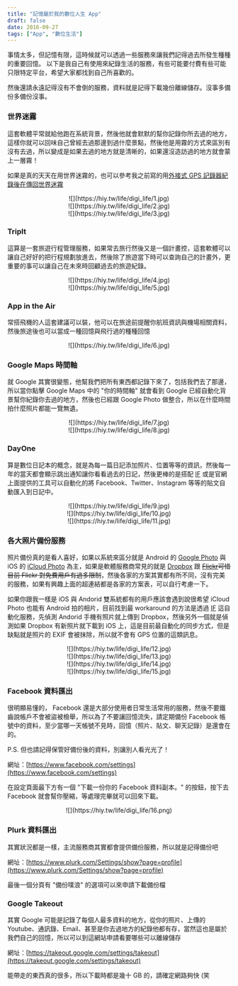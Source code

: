 ```yaml
---
title: "記憶屬於我的數位人生 App"
draft: false
date: 2016-09-27
tags: ["App", "數位生活"]
---
```



事情太多，但記憶有限，這時候就可以透過一些服務來讓我們記得過去所發生種種的重要回憶。
以下是我自己有使用來紀錄生活的服務，有些可能要付費有些可能只限特定平台，希望大家都找到自己所喜歡的。
<!--more-->
然後還請永遠記得沒有不會倒的服務，資料就是記得下載幾份離線儲存。沒事多備份多備份沒事。



### 世界迷霧
這套軟體平常就給他跑在系統背景，然後他就會默默的幫你記錄你所去過的地方，這樣你就可以回味自己曾經去過那邊到過什麼景點，然後他是用霧的方式來區別有沒有去過，所以變成是如果去過的地方就是清晰的，如果還沒造訪過的地方就會蒙上一層霧！

如果是真的天天在用世界迷霧的，也可以參考我之前寫的用[外接式 GPS 記錄器紀錄後在傳回世界迷霧](http://blog.hy31.net/2015/05/gps.html)


<center>
![](https://hiy.tw/life/digi_life/1.jpg)
</center>

<center>
![](https://hiy.tw/life/digi_life/2.jpg)
</center>

<center>
![](https://hiy.tw/life/digi_life/3.jpg)
</center>

### TripIt 
這算是一套旅遊行程管理服務，如果常去旅行然後又是一個計畫控，這套軟體可以讓自己好好的把行程規劃放進去，然後除了旅遊當下時可以查詢自己的計畫外，更重要的事可以讓自己在未來時回顧過去的旅遊紀錄。

<center>
![](https://hiy.tw/life/digi_life/4.jpg)
</center>

<center>
![](https://hiy.tw/life/digi_life/5.jpg)
</center>

### App in the Air
常搭飛機的人這套建議可以裝，他可以在旅途前提醒你航班資訊與機場相關資料，然後旅途後也可以當成一種回憶與飛行過的種種回憶

<center>
![](https://hiy.tw/life/digi_life/6.jpg)
</center>

### Google Maps 時間軸 
就 Google 其實很變態，他幫我們把所有東西都記錄下來了，包括我們去了那邊，所以當你點擊 Google Maps 中的 "你的時間軸" 就會看到 Google 已經自動化背景幫你紀錄你去過的地方，然後也已經跟 Google Photo 做整合，所以在什麼時間拍什麼照片都能一覽無遺。

<center>
![](https://hiy.tw/life/digi_life/7.jpg)
</center>

<center>
![](https://hiy.tw/life/digi_life/8.jpg)
</center>


### DayOne 
算是數位日記本的概念，就是為每一篇日記添加照片、位置等等的資訊，然後每一年的當天都會顯示跳出通知讓你看看過去的日記，然後更棒的是搭配 [IF]() 或是官網上面提供的工具可以自動化的將 Facebook、Twitter、Instagram 等等的貼文自動匯入到日記中。

<center>
![](https://hiy.tw/life/digi_life/9.jpg)
</center>

<center>
![](https://hiy.tw/life/digi_life/10.jpg)
</center>

<center>
![](https://hiy.tw/life/digi_life/11.jpg)
</center>

### 各大照片備份服務
照片備份真的是看人喜好，如果以系統來區分就是 Android 的 [Google Photo](https://support.google.com/drive/answer/2375123?hl=zh-Hant) 與 iOS 的 [iCloud Photo](https://support.apple.com/zh-tw/HT201238) 為主，如果是軟體服務商常見的就是 [Dropbox](https://www.dropbox.com/pro) 跟 ~~[Flickr](https://www.flickr.com/account/upgrade/pro)可惜目前 Flickr 對免費用戶有過多限制~~，然後各家的方案其實都有所不同，沒有完美的服務，如果有興趣上面的超連結都是各家的方案表，可以自行考慮一下。

如果你跟我一樣是 iOS 與 Andorid 雙系統都有的用戶應該會遇到說很希望 iCloud Photo 也能有 Android 拍的相片，目前找到最 workaround 的方法是透過 [IF](https://ifttt.com/) 這自動化服務，先偵測 Andorid 手機有照片就上傳到 Dropbox，然後另外一個就是偵測如果 Dropbox 有新照片就下載到 iOS 上，這是目前最自動化的同步方式，但是缺點就是照片的 EXIF 會被抹除，所以就不會有 GPS 位置的這類訊息。

<center>
![](https://hiy.tw/life/digi_life/12.jpg)
</center>

<center>
![](https://hiy.tw/life/digi_life/13.jpg)
</center>

<center>
![](https://hiy.tw/life/digi_life/14.jpg)
</center>

<center>
![](https://hiy.tw/life/digi_life/15.jpg)
</center>




### Facebook 資料匯出
很明顯易懂的， Facebook 還是大部分使用者日常生活常用的服務，然後不要鐵齒說帳戶不會被盜被檢舉，所以為了不要讓回憶流失，請定期備份 Facebook 帳號中的資料，至少當哪一天帳號不見時，回憶（照片、貼文、聊天記錄）是還會在的。

P.S. 但也請記得保管好備份後的資料，別讓別人看光光了！

網址：[https://www.facebook.com/settings](https://www.facebook.com/settings)

在設定頁面最下方有一個 "下載一份你的 Facebook 資料副本。" 的按鈕，按下去 Facebook 就會幫你壓縮，等處理完畢就可以回來下載。

<center>
![](https://hiy.tw/life/digi_life/16.png)
</center>

### Plurk 資料匯出
其實狀況都是一樣，主流服務商其實都會提供備份服務，所以就是記得備份吧

網址：[https://www.plurk.com/Settings/show?page=profile](https://www.plurk.com/Settings/show?page=profile)

最後一個分頁有 "備份噗浪" 的選項可以來申請下載備份檔


### Google Takeout
其實 Google 可能是記錄了每個人最多資料的地方，從你的照片、上傳的Youtube、通訊錄、Email、甚至是你去過地方的紀錄他都有存，當然這也是屬於我們自己的回憶，所以可以到這網站申請看要哪些可以離線儲存

網址：[https://takeout.google.com/settings/takeout](https://takeout.google.com/settings/takeout)

能帶走的東西真的很多，所以下載時都是幾十 GB 的，請確定網路夠快 (笑